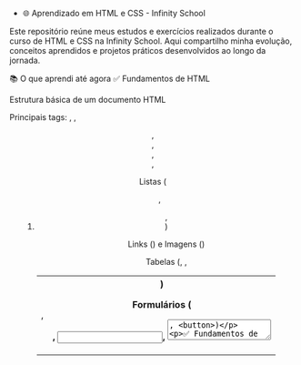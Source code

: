 * 🌐 Aprendizado em HTML e CSS - Infinity School

Este repositório reúne meus estudos e exercícios realizados durante o curso de HTML e CSS na Infinity School.
Aqui compartilho minha evolução, conceitos aprendidos e projetos práticos desenvolvidos ao longo da jornada.

📚 O que aprendi até agora
✅ Fundamentos de HTML

Estrutura básica de um documento HTML

Principais tags: <head>, <body>, <header>, <footer>, <main>, <section>, <article>

Listas (<ul>, <ol>, <li>)

Links (<a>) e Imagens (<img>)

Tabelas (<table>, <tr>, <td>, <th>)

Formulários (<form>, <input>, <textarea>, <button>)

✅ Fundamentos de CSS

Seletores, classes e IDs

Propriedades de texto, cores e fundos

Box Model: margin, padding e border

Flexbox e Grid Layout

Pseudo-classes e pseudo-elementos

Estilização de formulários e botões

Animações e transições

💻 Projetos desenvolvidos

Estruturação de páginas estáticas com HTML

Páginas estilizadas com Flexbox e Grid

Formulários estilizados e responsivos

Mini projetos para praticar semântica e responsividade

🎯 Objetivo

Meu objetivo é consolidar os fundamentos de HTML e CSS e aplicá-los em projetos maiores, evoluindo para o desenvolvimento web com JavaScript e frameworks modernos.

📌 Sobre a Infinity School

A Infinity School é uma escola de tecnologia que oferece cursos completos em programação, design e outras áreas do mundo digital. Foi através dela que iniciei minha jornada no desenvolvimento web.

✍️ Este repositório é parte da minha trajetória como desenvolvedor.

🔗 Confira aqui: HTMLeCSS_INITY_SCHOOL
